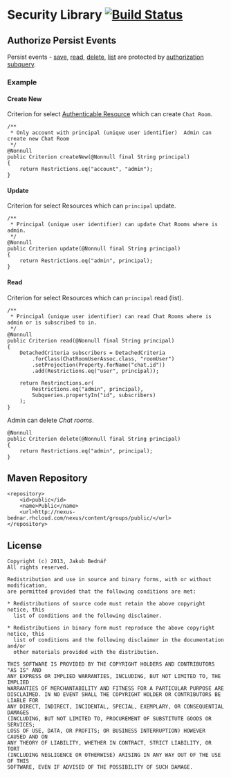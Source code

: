 Security Library [![Build Status](https://api.travis-ci.org/bednar/security.png?branch=master)](https://travis-ci.org/bednar/security)
====

## Authorize Persist Events

Persist events -
[save](https://github.com/bednar/persistence/blob/master/src/main/java/com/github/bednar/persistence/event/SaveEvent.java),
[read](https://github.com/bednar/persistence/blob/master/src/main/java/com/github/bednar/persistence/event/ReadEvent.java),
[delete](https://github.com/bednar/persistence/blob/master/src/main/java/com/github/bednar/persistence/event/DeleteEvent.java),
[list](https://github.com/bednar/persistence/blob/master/src/main/java/com/github/bednar/persistence/event/ListEvent.java)
are protected by [authorization subquery](https://github.com/bednar/security/blob/master/src/main/java/com/github/bednar/security/contract/ResourceAuthorize.java).

### Example

#### Create New

Criterion for select [Authenticable Resource](https://github.com/bednar/security/blob/master/src/main/java/com/github/bednar/security/contract/Authenticable.java) which can create `Chat Room`.

    /**
     * Only account with principal (unique user identifier)  Admin can create new Chat Room
     */
    @Nonnull
    public Criterion createNew(@Nonnull final String principal)
    {
        return Restrictions.eq("account", "admin");
    }
    
#### Update

Criterion for select Resources which can `principal` update.

    /**
     * Principal (unique user identifier) can update Chat Rooms where is admin.
     */
    @Nonnull
    public Criterion update(@Nonnull final String principal)
    {
        return Restrictions.eq("admin", principal);
    }
    
#### Read

Criterion for select Resources which can `principal` read (list).

    /**
     * Principal (unique user identifier) can read Chat Rooms where is admin or is subscribed to in.
     */
    @Nonnull
    public Criterion read(@Nonnull final String principal)
    {
        DetachedCriteria subscribers = DetachedCriteria
            .forClass(ChatRoomUserAssoc.class, "roomUser")
            .setProjection(Property.forName("chat.id"))
            .add(Restrictions.eq("user", principal));

        return Restrinctions.or(
            Restrictions.eq("admin", principal),
            Subqueries.propertyIn("id", subscribers)
        );
    }

Admin can delete *Chat rooms*.

    @Nonnull
    public Criterion delete(@Nonnull final String principal)
    {
        return Restrictions.eq("admin", principal);
    }

## Maven Repository

    <repository>
        <id>public</id>
        <name>Public</name>
        <url>http://nexus-bednar.rhcloud.com/nexus/content/groups/public/</url>
    </repository>

## License

    Copyright (c) 2013, Jakub Bednář
    All rights reserved.

    Redistribution and use in source and binary forms, with or without modification,
    are permitted provided that the following conditions are met:

    * Redistributions of source code must retain the above copyright notice, this
      list of conditions and the following disclaimer.

    * Redistributions in binary form must reproduce the above copyright notice, this
      list of conditions and the following disclaimer in the documentation and/or
      other materials provided with the distribution.

    THIS SOFTWARE IS PROVIDED BY THE COPYRIGHT HOLDERS AND CONTRIBUTORS "AS IS" AND
    ANY EXPRESS OR IMPLIED WARRANTIES, INCLUDING, BUT NOT LIMITED TO, THE IMPLIED
    WARRANTIES OF MERCHANTABILITY AND FITNESS FOR A PARTICULAR PURPOSE ARE
    DISCLAIMED. IN NO EVENT SHALL THE COPYRIGHT HOLDER OR CONTRIBUTORS BE LIABLE FOR
    ANY DIRECT, INDIRECT, INCIDENTAL, SPECIAL, EXEMPLARY, OR CONSEQUENTIAL DAMAGES
    (INCLUDING, BUT NOT LIMITED TO, PROCUREMENT OF SUBSTITUTE GOODS OR SERVICES;
    LOSS OF USE, DATA, OR PROFITS; OR BUSINESS INTERRUPTION) HOWEVER CAUSED AND ON
    ANY THEORY OF LIABILITY, WHETHER IN CONTRACT, STRICT LIABILITY, OR TORT
    (INCLUDING NEGLIGENCE OR OTHERWISE) ARISING IN ANY WAY OUT OF THE USE OF THIS
    SOFTWARE, EVEN IF ADVISED OF THE POSSIBILITY OF SUCH DAMAGE.
